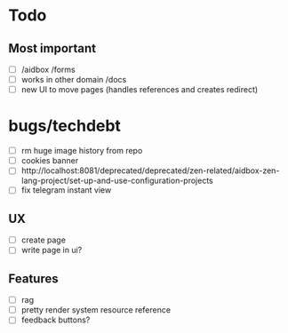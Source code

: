 # Todo

## Most important
- [ ] /aidbox /forms
- [ ] works in other domain /docs 
- [ ] new UI to move pages (handles references and creates redirect)

# bugs/techdebt

- [ ] rm huge image history from repo
- [ ] cookies banner
- [ ] http://localhost:8081/deprecated/deprecated/zen-related/aidbox-zen-lang-project/set-up-and-use-configuration-projects
- [ ] fix telegram instant view

## UX

- [ ] create page
- [ ] write page in ui?

## Features

- [ ] rag
- [ ] pretty render system resource reference
- [ ] feedback buttons?
